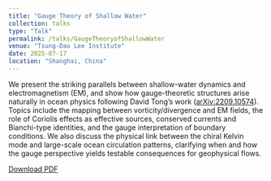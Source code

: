 ```yaml
---
title: "Gauge Theory of Shallow Water"
collection: talks
type: "Talk"
permalink: /talks/GaugeTheoryofShallowWater
venue: "Tsung-Dao Lee Institute"
date: 2025-07-17
location: "Shanghai, China"
---
```


We present the striking parallels between shallow-water dynamics and electromagnetism (EM), and show how gauge-theoretic structures arise naturally in ocean physics following David Tong’s work ([arXiv:2209.10574](https://arxiv.org/abs/2209.10574)). Topics include the mapping between vorticity/divergence and EM fields, the role of Coriolis effects as effective sources, conserved currents and Bianchi-type identities, and the gauge interpretation of boundary conditions. We also discuss the physical link between the chiral Kelvin mode and large-scale ocean circulation patterns, clarifying when and how the gauge perspective yields testable consequences for geophysical flows.
<p><a href="{{ 'files/CV_Zeyu_Zeng.pdf' | relative_url }}" download>Download PDF</a></p>
